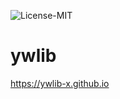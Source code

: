 ![License-MIT](https://img.shields.io/github/license/ywlib-x/ywlib-x.github.io?style=plastic)

# ywlib
https://ywlib-x.github.io
